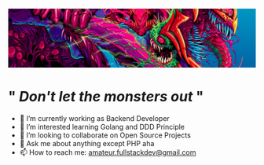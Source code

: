 ![Great Monster](https://github.com/lucifergotmad/lucifergotmad/blob/main/src/img/README.png)

# " _Don't let the monsters out_ "

- 🔭 I’m currently working as Backend Developer
- 🌱 I’m interested learning Golang and DDD Principle
- 👯 I’m looking to collaborate on Open Source Projects
- 💬 Ask me about anything except PHP aha
- 📫 How to reach me: amateur.fullstackdev@gmail.com
